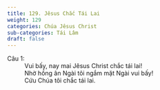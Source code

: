 ```yaml
---
title: 129. Jêsus Chắc Tái Lai
weight: 129
categories: Chúa Jêsus Christ
sub-categories: Tái Lâm
draft: false
---
```

<dl><dt>Câu 1:</dt><dd data-verse="1">Vui bấy, nay mai Jêsus Christ chắc tái lai! <br/>Nhờ hồng ân Ngài tôi ngắm mặt Ngài vui bấy! <br/>Cứu Chúa tôi chắc tái lai. </dd></dl>